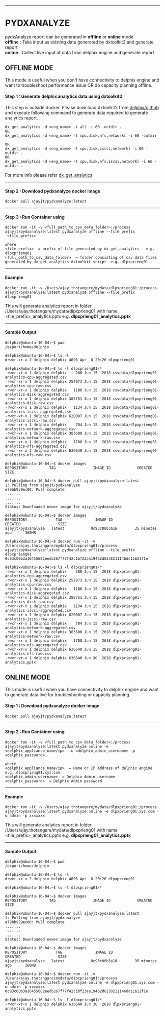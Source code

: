 ***
# PYDXANALYZE #
pydxAnalyze report can be generated in **offline** or **online** mode.  
**offline**  : Take input as existing data generated by dxtoolkit2 and generate report  
**online**  : Collect live input of data from delphix engine and generate report

## OFFLINE MODE ##
This mode is useful when you don't have connectivity to delphix engine and want to troubleshoot performance issue OR do capacity planning offline. 

#### Step 1 : Generate delphix  analytics data using dxtoolkit2.
This step is outside docker. Please download dxtoolkit2 from [delphix/github](https://github.com/delphix/dxtoolkit/releases) and execute following command to generate data required to generate analytics report.

    dx_get_analytics -d <eng_name> -t all -i 60 -outdir . 
    OR
    dx_get_analytics -d <eng_name> -t cpu,disk,nfs,networkl -i 60 -outdir . 
    OR
    dx_get_analytics -d <eng_name> -t cpu,disk,iscsi,networkl -i 60 -outdir . 
    OR
    dx_get_analytics -d <eng_name> -t cpu,disk,nfs,iscsi,networkl -i 60 -outdir . 

For more info please refer [dx_get_analytics](https://github.com/delphix/dxtoolkit/wiki/dx_get_analytics "Details of dx_get_analytics from dxtoolkit")

***

#### Step 2 : Download pydxanalyze docker image

    docker pull ajayjt/pydxanalyze:latest

***

#### Step 3 : Run Container using

    docker run -it -v <full_path_to_csv_data_folder>:/process ajayjt/pydxanalyze:latest pydxanalyze offline --file_prefix '<file_prefix>'

    where 
    <file_prefix>  = prefix of file generated by dx_get_analytics   e.g. dlpxprieng01
    <full_path_to_csv_data_folder>  = folder consisting of csv data files generated by dx_get_analytics dxtoolkit script  e.g. dlpxprieng01

***
#### Example

    docker run -it -v /Users/ajay.thotangare/mydata/dlpxprieng01:/process ajayjt/pydxanalyze:latest pydxanalyze offline --file_prefix dlpxprieng01

This will generate analytics report in folder /Users/ajay.thotangare/mydata/dlpxprieng01 with name <file_prefix>_analytics.pptx e.g. **dlpxprieng01_analytics.pptx**

***
#### Sample Output
    delphix@ubuntu-16-04:~$ pwd  
    /export/home/delphix
    
    delphix@ubuntu-16-04:~$ ls -l
    drwxr-xr-x 2 delphix delphix 4096 Apr  8 20:26 dlpxprieng01
    
    delphix@ubuntu-16-04:~$ ls -l dlpxprieng01/*
    -rwxr-xr-x 1 delphix delphix    280 Jun 15  2018 csvdata/dlpxprieng01-analytics-cpu-aggregated.csv
    -rwxr-xr-x 1 delphix delphix 257073 Jun 15  2018 csvdata/dlpxprieng01-analytics-cpu-raw.csv
    -rwxr-xr-x 1 delphix delphix   1186 Jun 15  2018 csvdata/dlpxprieng01-analytics-disk-aggregated.csv
    -rwxr-xr-x 1 delphix delphix 388751 Jun 15  2018 csvdata/dlpxprieng01-analytics-disk-raw.csv
    -rwxr-xr-x 1 delphix delphix   1134 Jun 15  2018 csvdata/dlpxprieng01-analytics-iscsi-aggregated.csv
    -rwxr-xr-x 1 delphix delphix 620087 Jun 15  2018 csvdata/dlpxprieng01-analytics-iscsi-raw.csv
    -rwxr-xr-x 1 delphix delphix    704 Jun 15  2018 csvdata/dlpxprieng01-analytics-network-aggregated.csv
    -rwxr-xr-x 1 delphix delphix 383600 Jun 15  2018 csvdata/dlpxprieng01-analytics-network-raw.csv
    -rwxr-xr-x 1 delphix delphix   1708 Jun 15  2018 csvdata/dlpxprieng01-analytics-nfs-aggregated.csv
    -rwxr-xr-x 1 delphix delphix 636640 Jun 15  2018 csvdata/dlpxprieng01-analytics-nfs-raw.csv
    
    delphix@ubuntu-16-04:~$ docker images
    REPOSITORY          TAG                 IMAGE ID            CREATED             SIZE
    
    delphix@ubuntu-16-04:~$ docker pull ajayjt/pydxanalyze:latest
    1: Pulling from ajayjt/pydxanalyze
    e79bb959ec00: Pull complete 
    .......
    .......
    .......
    Status: Downloaded newer image for ajayjt/pydxanalyze
    
    delphix@ubuntu-16-04:~$ docker images
    REPOSITORY             TAG               IMAGE ID                 CREATED                 SIZE
    ajayjt/pydxanalyze   latest            0c93c00b3a16        35 minutes ago      360MB
    
    delphix@ubuntu-16-04:~$ docker run -it -v /Users/ajay.thotangare/mydata/dlpxprieng01:/process ajayjt/pydxanalyze:latest pydxanalyze offline --file_prefix dlpxprieng01
    0c93c00b3a16455682eedb267f77f42c1bf23aa19462d8238211146dd11621f1e
    
    delphix@ubuntu-16-04:~$ ls -l dlpxprieng01/*
    -rwxr-xr-x 1 delphix delphix    280 Jun 15  2018 dlpxprieng01-analytics-cpu-aggregated.csv
    -rwxr-xr-x 1 delphix delphix 257073 Jun 15  2018 dlpxprieng01-analytics-cpu-raw.csv
    -rwxr-xr-x 1 delphix delphix   1186 Jun 15  2018 dlpxprieng01-analytics-disk-aggregated.csv
    -rwxr-xr-x 1 delphix delphix 388751 Jun 15  2018 dlpxprieng01-analytics-disk-raw.csv
    -rwxr-xr-x 1 delphix delphix   1134 Jun 15  2018 dlpxprieng01-analytics-iscsi-aggregated.csv
    -rwxr-xr-x 1 delphix delphix 620087 Jun 15  2018 dlpxprieng01-analytics-iscsi-raw.csv
    -rwxr-xr-x 1 delphix delphix    704 Jun 15  2018 dlpxprieng01-analytics-network-aggregated.csv
    -rwxr-xr-x 1 delphix delphix 383600 Jun 15  2018 dlpxprieng01-analytics-network-raw.csv
    -rwxr-xr-x 1 delphix delphix   1708 Jun 15  2018 dlpxprieng01-analytics-nfs-aggregated.csv
    -rwxr-xr-x 1 delphix delphix 636640 Jun 15  2018 dlpxprieng01-analytics-nfs-raw.csv
    -rwxr-xr-x 1 delphix delphix 636640 Jun 30  2018 dlpxprieng01-analytics.pptx

## ONLINE MODE ##
This mode is useful when you have connectivity to delphix engine and want to generate data live for troubleshooting or capacity planning. 
#### Step 1 : Download pydxanalyze docker image

    docker pull ajayjt/pydxanalyze:latest

***

#### Step 2 : Run Container using

    docker run -it -v <full_path_to_csv_data_folder>:/process ajayjt/pydxanalyze:latest pydxanalyze online -e <delphix_appliance_name/ip>  -u <delphix_admin_username> -p <delphix_password>

    where 
    <delphix_appliance_name/ip>  = Name or IP Address of delphix engine   e.g. dlpxprieng01.xyz.com
    <delphix_admin_username>  = Delphix Admin username 
    <delphix_password>  = Delphix Admin password 
***
#### Example

    docker run -it -v /Users/ajay.thotangare/mydata/dlpxprieng01:/process ajayjt/pydxanalyze:latest pydxanalyze online -e dlpxprieng01.xyz.com -u admin -p xxxxxxx

This will generate analytics report in folder /Users/ajay.thotangare/mydata/dlpxprieng01 with name <file_prefix>_analytics.pptx e.g. **dlpxprieng01_analytics.pptx**

***
#### Sample Output
    delphix@ubuntu-16-04:~$ pwd  
    /export/home/delphix
    
    delphix@ubuntu-16-04:~$ ls -l
    drwxr-xr-x 2 delphix delphix 4096 Apr  8 20:26 dlpxprieng01
    
    delphix@ubuntu-16-04:~$ ls -l dlpxprieng01/*
    
    delphix@ubuntu-16-04:~$ docker images
    REPOSITORY          TAG                 IMAGE ID            CREATED             SIZE
    
    delphix@ubuntu-16-04:~$ docker pull ajayjt/pydxanalyze:latest
    1: Pulling from ajayjt/pydxanalyze
    e79bb959ec00: Pull complete 
    .......
    .......
    .......
    Status: Downloaded newer image for ajayjt/pydxanalyze
    
    delphix@ubuntu-16-04:~$ docker images
    REPOSITORY             TAG               IMAGE ID                 CREATED                 SIZE
    ajayjt/pydxanalyze   latest            0c93c00b3a16        35 minutes ago      360MB
    
    delphix@ubuntu-16-04:~$ docker run -it -v /Users/ajay.thotangare/mydata/dlpxprieng01:/process ajayjt/pydxanalyze:latest pydxanalyze online -e dlpxprieng01.xyz.com -u admin -p xxxxxxx
    0c93c00b3a16455682eedb267f77f42c1bf23aa19462d8238211146dd11621f1e
    
    delphix@ubuntu-16-04:~$ ls -l dlpxprieng01/*
    -rwxr-xr-x 1 delphix delphix 636640 Jun 30  2018 dlpxprieng01-analytics.pptx

